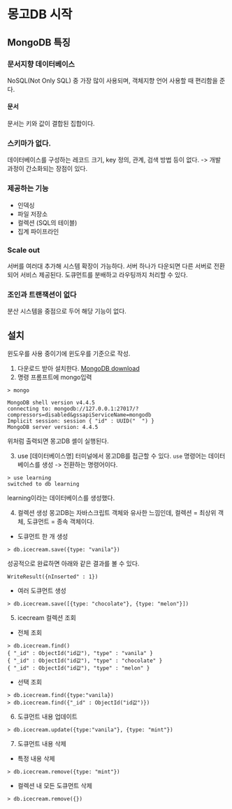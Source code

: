 # 몽고DB 시작

## MongoDB 특징

### 문서지향 데이터베이스
NoSQL(Not Only SQL) 중 가장 많이 사용되며, 객체지향 언어 사용할 때 편리함을 준다.

#### 문서
문서는 키와 값이 결합된 집합이다. 

### 스키마가 없다.
데이터베이스를 구성하는 레코드 크기, key 정의, 관계, 검색 방법 등이 없다.
 -> 개발 과정이 간소화되는 장점이 있다.

### 제공하는 기능
* 인덱싱
* 파일 저장소
* 컬렉션 (SQL의 테이블)
* 집계 파이프라인

### Scale out 
서버를 여러대 추가해 시스템 확장이 가능하다. 
서버 하나가 다운되면 다른 서버로 전환되어 서비스 제공된다. 
도큐먼트를 분배하고 라우팅까지 처리할 수 있다.

### 조인과 트랜잭션이 없다
분산 시스템을 중점으로 두어 해당 기능이 없다.


## 설치
윈도우를 사용 중이기에 윈도우를 기준으로 작성.
1. 다운로드 받아 설치한다.
[MongoDB download](https://www.mongodb.com/try/download/community?jmp=docs)
2. 명령 프롬프트에 mongo입력
```
> mongo

MongoDB shell version v4.4.5
connecting to: mongodb://127.0.0.1:27017/?compressors=disabled&gssapiServiceName=mongodb
Implicit session: session { "id" : UUID("  ") }
MongoDB server version: 4.4.5
```
위처럼 출력되면 몽고DB 셸이 실행된다.

3. use [데이터베이스명]
터미널에서 몽고DB를 접근할 수 있다.
`use` 명령어는 데이터베이스를 생성 -> 전환하는 명령어이다.
```
> use learning
switched to db learning
```
learning이라는 데이터베이스를 생성했다.

4. 컬렉션 생성
몽고DB는 자바스크립트 객체와 유사한 느낌인데, 컬렉션 = 최상위 객체, 도큐먼트 = 종속 객체이다.

* 도큐먼트 한 개 생성
```
> db.icecream.save({type: "vanila"})
```
성공적으로 완료하면 아래와 같은 결과를 볼 수 있다.
```
WriteResult({nInserted" : 1})
```

* 여러 도큐먼트 생성
```
> db.icecream.save([{type: "chocolate"}, {type: "melon"}])
```

5. icecream 컬렉션 조회
* 전체 조회
```
> db.icecream.find()
{ "_id" : ObjectId("id값"), "type" : "vanila" }
{ "_id" : ObjectId("id값"), "type" : "chocolate" }
{ "_id" : ObjectId("id값"), "type" : "melon" }
```

* 선택 조회 
```
> db.icecream.find({type:"vanila})
> db.icecream.find({"_id" : ObjectId("id값")})
```

6. 도큐먼트 내용 업데이트
```
> db.icecream.update({type:"vanila"}, {type: "mint"})
```

7. 도큐먼트 내용 삭제

* 특정 내용 삭제
```
> db.icecream.remove({type: "mint"})
```

* 컬렉션 내 모든 도큐먼트 삭제
```
> db.icecream.remove({})
```



